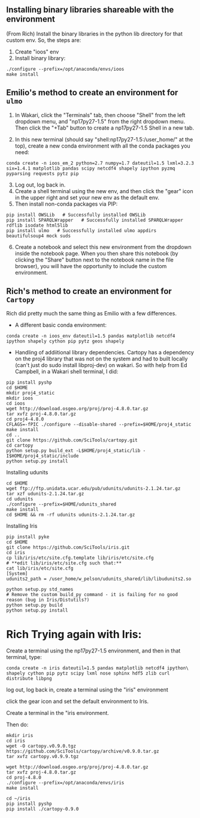 ## Installing binary libraries shareable with the environment
(From Rich) Install the binary libraries in the python lib directory for that custom env. So, the steps are:

1. Create "ioos" env
2. Install binary library:

```
./configure --prefix=/opt/anaconda/envs/ioos
make install
```

## Emilio's method to create an environment for `ulmo`
1. In Wakari, click the "Terminals" tab, then choose "Shell" from the left dropdown menu, and "np17py27-1.5" from the right dropdown menu.  Then click the "+Tab" button to create a np17py27-1.5 Shell in a new tab.

2. In this new terminal (should say "shell:np17py27-1.5:/user_home/<your username>" at the top), create a new conda environment with all the conda packages you need:
```
conda create -n ioos_em_2 python=2.7 numpy=1.7 dateutil=1.5 lxml=3.2.3 six=1.4.1 matplotlib pandas scipy netcdf4 shapely ipython pyzmq pyparsing requests pytz pip
```
3. Log out, log back in. 
4. Create a shell terminal using the new env, and then click the "gear" icon in the upper right and set your new env as the default env. 
5. Then install non-conda packages via PIP:
```
pip install OWSLib   # Successfully installed OWSLib
pip install SPARQLWrapper   # Successfully installed SPARQLWrapper rdflib isodate html5lib
pip install ulmo   # Successfully installed ulmo appdirs beautifulsoup4 mock suds
```

6. Create a notebook and select this new environment from the dropdown inside the notebook page.   When you then share this notebook (by clicking the "Share" button next to the notebook name in the file browser), you will have the opportunity to include the custom environment.

## Rich's method to create an environment for `Cartopy`
Rich did pretty much the same thing as Emilio with a few differences.  

* A different basic conda environment:

```
conda create -n ioos_env dateutil=1.5 pandas matplotlib netcdf4 ipython shapely cython pip pytz geos shapely
```

* Handling of addiitional library dependencies. 
Cartopy has a dependency on the proj4 library that was not on the system and had to built locally (can't just do sudo install libproj-dev) on wakari.
So with help from Ed Campbell, in a Wakari shell terminal, I did:

```
pip install pyshp
cd $HOME
mkdir proj4_static
mkdir ioos
cd ioos
wget http://download.osgeo.org/proj/proj-4.8.0.tar.gz
tar xvfz proj-4.8.0.tar.gz
cd proj4-4.8.0
CFLAGS=-fPIC ./configure --disable-shared --prefix=$HOME/proj4_static
make install
cd ..
git clone https://github.com/SciTools/cartopy.git
cd cartopy
python setup.py build_ext -L$HOME/proj4_static/lib -I$HOME/proj4_static/include
python setup.py install
```

Installing udunits

```
cd $HOME
wget ftp://ftp.unidata.ucar.edu/pub/udunits/udunits-2.1.24.tar.gz
tar xzf udunits-2.1.24.tar.gz
cd udunits
./configure --prefix=$HOME/udunits_shared
make install
cd $HOME && rm -rf udunits udunits-2.1.24.tar.gz
```

Installing Iris
```
pip install pyke
cd $HOME
git clone https://github.com/SciTools/iris.git
cd iris
cp lib/iris/etc/site.cfg.template lib/iris/etc/site.cfg
# **edit lib/iris/etc/site.cfg such that:**
cat lib/iris/etc/site.cfg
[System]
udunits2_path = /user_home/w_pelson/udunits_shared/lib/libudunits2.so

python setup.py std_names
# Remove the custom build_py command - it is failing for no good reason (bug in Iris/Distutils?)
python setup.py build
python setup.py install
```

# Rich Trying again with Iris:

Create a terminal using the np17py27-1.5 environment, and then in that terminal, type:
```
conda create -n iris dateutil=1.5 pandas matplotlib netcdf4 ipython\
shapely cython pip pytz scipy lxml nose sphinx hdf5 zlib curl distribute libpng
```
log out, log back in, create a terminal using the "iris" environment

click the gear icon and set the default environment to Iris.

Create a terminal in the "iris environment. 

Then do:
```
mkdir iris
cd iris
wget -O cartopy.v0.9.0.tgz https://github.com/SciTools/cartopy/archive/v0.9.0.tar.gz
tar xvfz cartopy.v0.9.9.tgz

wget http://download.osgeo.org/proj/proj-4.8.0.tar.gz
tar xvfz proj-4.8.0.tar.gz
cd proj-4.8.0
./configure --prefix=/opt/anaconda/envs/iris
make install

cd ~/iris
pip install pyshp
pip install ./cartopy-0.9.0

```



